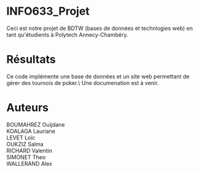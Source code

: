 # INFO633_Projet
Ceci est notre projet de BDTW (bases de données et technlogies web) en tant qu'étudients à Polytech Annecy-Chambéry.

# Résultats
Ce code implémente une base de données et un site web permettant de gérer des tournois de poker.\\
Une documenation est à venir.

# Auteurs 
BOUMAHREZ Ouijdane </br>
KOALAGA Lauriane </br>
LEVET Loïc </br>
OUKZIZ Salma </br>
RICHARD Valentin </br>
SIMONET Theo </br>
WALLERAND Alex </br>
